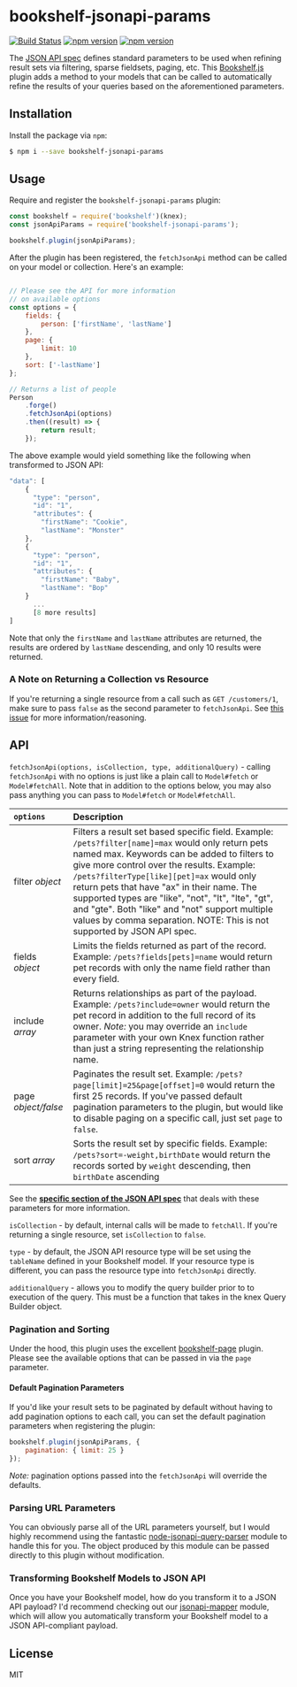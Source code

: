 # bookshelf-jsonapi-params
[![Build Status](https://travis-ci.org/scoutforpets/bookshelf-jsonapi-params.svg?branch=master)](https://travis-ci.org/scoutforpets/bookshelf-jsonapi-params) [![npm version](https://badge.fury.io/js/bookshelf-jsonapi-params.svg)](https://badge.fury.io/js/bookshelf-jsonapi-params) [![npm version](https://david-dm.org/scoutforpets/bookshelf-jsonapi-params.svg)](https://david-dm.org/scoutforpets/bookshelf-jsonapi-params)

The [JSON API spec](https://jsonapi.org/format) defines standard parameters to be used when refining result sets via filtering, sparse fieldsets, paging, etc. This [Bookshelf.js](https://github.com/tgriesser/bookshelf) plugin adds a method to your models that can be called to automatically refine the results of your queries based on the aforementioned parameters.

## Installation

Install the package via `npm`:

```sh
$ npm i --save bookshelf-jsonapi-params
```

## Usage

Require and register the `bookshelf-jsonapi-params` plugin:

```js
const bookshelf = require('bookshelf')(knex);
const jsonApiParams = require('bookshelf-jsonapi-params');

bookshelf.plugin(jsonApiParams);
```

After the plugin has been registered, the `fetchJsonApi` method can be called on your model or collection. Here's an example:

```js

// Please see the API for more information
// on available options
const options = {
    fields: {
        person: ['firstName', 'lastName']
    },
    page: {
        limit: 10
    },
    sort: ['-lastName']
};

// Returns a list of people
Person
    .forge()
    .fetchJsonApi(options)
    .then((result) => {
        return result;
    });
```

The above example would yield something like the following when transformed to JSON API:

```js
"data": [
    {
      "type": "person",
      "id": "1",
      "attributes": {
        "firstName": "Cookie",
        "lastName": "Monster"
    },
    {
      "type": "person",
      "id": "1",
      "attributes": {
        "firstName": "Baby",
        "lastName": "Bop"
    }
      ...
      [8 more results]
]
```

Note that only the `firstName` and `lastName` attributes are returned, the results are ordered by `lastName` descending, and only 10 results were returned.

### A Note on Returning a Collection vs Resource
If you're returning a single resource from a call such as `GET /customers/1`, make sure to pass `false` as the second parameter to `fetchJsonApi`. See [this issue](https://github.com/scoutforpets/bookshelf-jsonapi-params/issues/4) for more information/reasoning.

## API

`fetchJsonApi(options, isCollection, type, additionalQuery)` - calling `fetchJsonApi` with no options is just like a plain call to `Model#fetch` or `Model#fetchAll`. Note that in addition to the options below, you may also pass anything you can pass to `Model#fetch` or `Model#fetchAll`.

`options`    | Description
:------------- | :-------------
filter _object_  | Filters a result set based specific field. Example: `/pets?filter[name]=max` would only return pets named max. Keywords can be added to filters to give more control over the results. Example: `/pets?filterType[like][pet]=ax` would only return pets that have "ax" in their name. The supported types are "like", "not", "lt", "lte", "gt", and "gte". Both "like" and "not" support multiple values by comma separation. NOTE: This is not supported by JSON API spec.
fields _object_   | Limits the fields returned as part of the record. Example: `/pets?fields[pets]=name` would return pet records with only the name field rather than every field.
include _array_  | Returns relationships as part of the payload. Example: `/pets?include=owner` would return the pet record in addition to the full record of its owner. _Note:_ you may override an `include` parameter with your own Knex function rather than just a string representing the relationship name.
page _object/false_  | Paginates the result set. Example: `/pets?page[limit]=25&page[offset]=0` would return the first 25 records. If you've passed default pagination parameters to the plugin, but would like to disable paging on a specific call, just set `page` to `false`.
sort _array_     | Sorts the result set by specific fields. Example: `/pets?sort=-weight,birthDate` would return the records sorted by `weight` descending, then `birthDate` ascending

See the **[specific section of the JSON API spec](http://jsonapi.org/format/#fetching-includes)** that deals with these parameters for more information.

`isCollection` - by default, internal calls will be made to `fetchAll`. If you're returning a single resource, set `isCollection` to `false`.

`type` - by default, the JSON API resource type will be set using the `tableName` defined in your Bookshelf model. If your resource type is different, you can pass the resource type into `fetchJsonApi` directly.

`additionalQuery` - allows you to modify the query builder prior to to execution of the query. This must be a function that takes in the knex Query Builder object.

### Pagination and Sorting
Under the hood, this plugin uses the excellent [bookshelf-page](https://github.com/anyong/bookshelf-page) plugin. Please see the available options that can be passed in via the `page` parameter.

#### Default Pagination Parameters
If you'd like your result sets to be paginated by default without having to add pagination options to each call, you can set the default pagination parameters when registering the plugin:

```js
bookshelf.plugin(jsonApiParams, {
    pagination: { limit: 25 }
});
```

_Note:_ pagination options passed into the `fetchJsonApi` will override the defaults.

### Parsing URL Parameters
You can obviously parse all of the URL parameters yourself, but I would highly recommend using the fantastic [node-jsonapi-query-parser](https://github.com/kideh88/node-jsonapi-query-parser) module to handle this for you. The object produced by this module can be passed directly to this plugin without modification.

### Transforming Bookshelf Models to JSON API
Once you have your Bookshelf model, how do you transform it to a JSON API payload? I'd recommend checking out our [jsonapi-mapper](https://github.com/scoutforpets/jsonapi-mapper) module, which will allow you automatically transform your Bookshelf model to a JSON API-compliant payload.

## License

MIT
